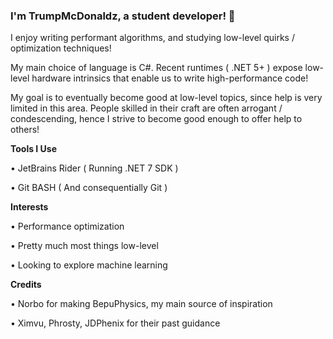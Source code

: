 ### I'm TrumpMcDonaldz, a student developer! 👋

I enjoy writing performant algorithms, and studying low-level quirks / optimization techniques! 

My main choice of language is C#. Recent runtimes ( .NET 5+ ) expose low-level hardware intrinsics that enable us to write high-performance code! 

My goal is to eventually become good at low-level topics, since help is very limited in this area. People skilled in their craft are often arrogant / condescending, hence I strive to become good enough to offer help to others!

__**Tools I Use**__

• JetBrains Rider ( Running .NET 7 SDK )

• Git BASH ( And consequentially Git )

__**Interests**__

• Performance optimization

• Pretty much most things low-level

• Looking to explore machine learning

__**Credits**__

• Norbo for making BepuPhysics, my main source of inspiration

• Ximvu, Phrosty, JDPhenix for their past guidance

